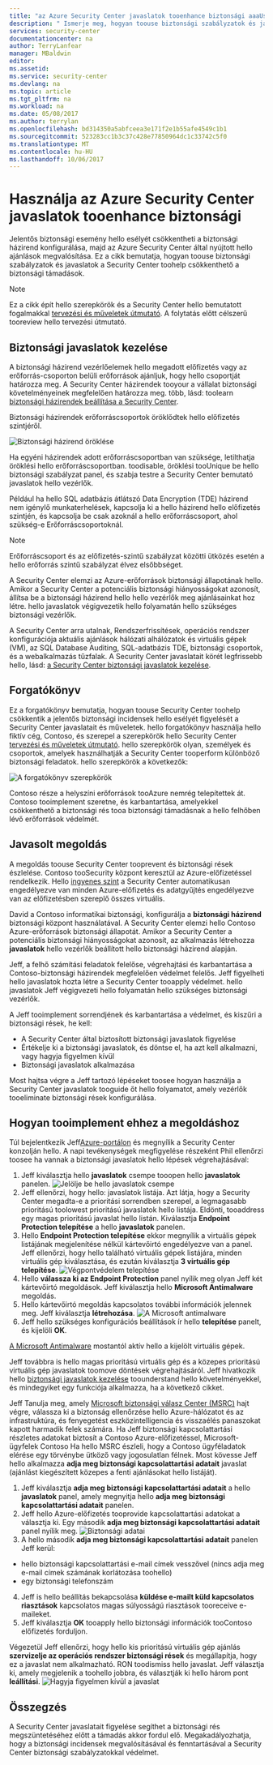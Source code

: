 ```yaml
---
title: "az Azure Security Center javaslatok tooenhance biztonsági aaaUse |} Microsoft Docs"
description: " Ismerje meg, hogyan toouse biztonsági szabályzatok és javaslatok az Azure Security Center toohelp csökkenthető a biztonsági támadások. "
services: security-center
documentationcenter: na
author: TerryLanfear
manager: MBaldwin
editor: 
ms.assetid: 
ms.service: security-center
ms.devlang: na
ms.topic: article
ms.tgt_pltfrm: na
ms.workload: na
ms.date: 05/08/2017
ms.author: terrylan
ms.openlocfilehash: bd314350a5abfceea3e171f2e1b55afe4549c1b1
ms.sourcegitcommit: 523283cc1b3c37c428e77850964dc1c33742c5f0
ms.translationtype: MT
ms.contentlocale: hu-HU
ms.lasthandoff: 10/06/2017
---
```

# <a name="use-azure-security-center-recommendations-tooenhance-security"></a>Használja az Azure Security Center javaslatok tooenhance biztonsági
Jelentős biztonsági esemény hello esélyét csökkentheti a biztonsági házirend konfigurálása, majd az Azure Security Center által nyújtott hello ajánlások megvalósítása. Ez a cikk bemutatja, hogyan toouse biztonsági szabályzatok és javaslatok a Security Center toohelp csökkenthető a biztonsági támadások.

> [!NOTE]
> Ez a cikk épít hello szerepkörök és a Security Center hello bemutatott fogalmakkal [tervezési és műveletek útmutató](security-center-planning-and-operations-guide.md). A folytatás előtt célszerű tooreview hello tervezési útmutató.
>
>

## <a name="managing-security-recommendations"></a>Biztonsági javaslatok kezelése
A biztonsági házirend vezérlőelemek hello megadott előfizetés vagy az erőforrás-csoporton belüli erőforrások ajánljuk, hogy hello csoportját határozza meg. A Security Center házirendek tooyour a vállalat biztonsági követelményeinek megfelelően határozza meg. több, lásd: toolearn [biztonsági házirendek beállítása a Security Center](security-center-policies.md).

Biztonsági házirendek erőforráscsoportok öröklődtek hello előfizetés szintjéről.

![Biztonsági házirend öröklése][1]

Ha egyéni házirendek adott erőforráscsoportban van szüksége, letilthatja öröklési hello erőforráscsoportban. toodisable, öröklési tooUnique be hello biztonsági szabályzat panel, és szabja testre a Security Center bemutató javaslatok hello vezérlők.

Például ha hello SQL adatbázis átlátszó Data Encryption (TDE) házirend nem igénylő munkaterhelések, kapcsolja ki a hello házirend hello előfizetés szintjén, és kapcsolja be csak azoknál a hello erőforráscsoport, ahol szükség-e Erőforráscsoportoknál.

> [!NOTE]
> Erőforráscsoport és az előfizetés-szintű szabályzat közötti ütközés esetén a hello erőforrás szintű szabályzat élvez elsőbbséget.
>
>

A Security Center elemzi az Azure-erőforrások biztonsági állapotának hello. Amikor a Security Center a potenciális biztonsági hiányosságokat azonosít, állítsa be a biztonsági házirend hello hello vezérlők meg ajánlásainkat hoz létre. hello javaslatok végigvezetik hello folyamatán hello szükséges biztonsági vezérlők.

A Security Center arra utalnak, Rendszerfrissítések, operációs rendszer konfigurációja aktuális ajánlások hálózati alhálózatok és virtuális gépek (VM), az SQL Database Auditing, SQL-adatbázis TDE, biztonsági csoportok, és a webalkalmazás tűzfalak. A Security Center javaslatait körét legfrissebb hello, lásd: [a Security Center biztonsági javaslatok kezelése](security-center-recommendations.md).

## <a name="scenario"></a>Forgatókönyv
Ez a forgatókönyv bemutatja, hogyan toouse Security Center toohelp csökkentik a jelentős biztonsági incidensek hello esélyét figyelését a Security Center javaslatait és műveletek. hello forgatókönyv használja hello fiktív cég, Contoso, és szerepel a szerepkörök hello Security Center [tervezési és műveletek útmutató](security-center-planning-and-operations-guide.md#security-roles-and-access-controls). hello szerepkörök olyan, személyek és csoportok, amelyek használhatják a Security Center tooperform különböző biztonsági feladatok. hello szerepkörök a következők:

![A forgatókönyv szerepkörök][2]

Contoso része a helyszíni erőforrások tooAzure nemrég telepítettek át. Contoso tooimplement szeretne, és karbantartása, amelyekkel csökkenthető a biztonsági rés tooa biztonsági támadásnak a hello felhőben lévő erőforrások védelmét.

## <a name="recommended-solution"></a>Javasolt megoldás
A megoldás toouse Security Center tooprevent és biztonsági rések észlelése. Contoso tooSecurity központ keresztül az Azure-előfizetéssel rendelkezik. Hello [ingyenes szint](security-center-pricing.md) a Security Center automatikusan engedélyezve van minden Azure-előfizetés és adatgyűjtés engedélyezve van az előfizetésben szereplő összes virtuális.

David a Contoso informatikai biztonsági, konfigurálja a **biztonsági házirend** biztonsági központ használatával. A Security Center elemzi hello Contoso Azure-erőforrások biztonsági állapotát. Amikor a Security Center a potenciális biztonsági hiányosságokat azonosít, az alkalmazás létrehozza **javaslatok** hello vezérlők beállított hello biztonsági házirend alapján.

Jeff, a felhő számítási feladatok felelőse, végrehajtási és karbantartása a Contoso-biztonsági házirendek megfelelően védelmet felelős. Jeff figyelheti hello javaslatok hozta létre a Security Center tooapply védelmet. hello javaslatok Jeff végigvezeti hello folyamatán hello szükséges biztonsági vezérlők.

A Jeff tooimplement sorrendjének és karbantartása a védelmet, és kiszűri a biztonsági rések, he kell:

- A Security Center által biztosított biztonsági javaslatok figyelése
- Értékelje ki a biztonsági javaslatok, és döntse el, ha azt kell alkalmazni, vagy hagyja figyelmen kívül
- Biztonsági javaslatok alkalmazása

Most hajtsa végre a Jeff tartozó lépéseket toosee hogyan használja a Security Center javaslatok tooguide őt hello folyamatot, amely vezérlők tooeliminate biztonsági rések konfigurálása.

## <a name="how-tooimplement-this-solution"></a>Hogyan tooimplement ehhez a megoldáshoz
Túl bejelentkezik Jeff[Azure-portálon](https://azure.microsoft.com/features/azure-portal/) és megnyílik a Security Center konzolján hello. A napi tevékenységek megfigyelése részeként Phil ellenőrzi toosee ha vannak a biztonsági javaslatok hello lépések végrehajtásával:

1. Jeff kiválasztja hello **javaslatok** csempe tooopen hello **javaslatok** panelen.
   ![Jelölje be hello javaslatok csempe][3]
2. Jeff ellenőrzi, hogy hello: javaslatok listája. Azt látja, hogy a Security Center megadta-e a prioritási sorrendben szerepel, a legmagasabb prioritású toolowest prioritású javaslatok hello listája. Eldönti, tooaddress egy magas prioritású javaslat hello listán. Kiválasztja **Endpoint Protection telepítése** a hello **javaslatok** panelen.
3. Hello **Endpoint Protection telepítése** ekkor megnyílik a virtuális gépek listájának megjelenítése nélkül kártevőirtó engedélyezve van a panel. Jeff ellenőrzi, hogy hello található virtuális gépek listájára, minden virtuális gép kiválasztása, és ezután kiválasztja **3 virtuális gép telepítése**.
   ![Végpontvédelem telepítése][4]
4. Hello **válassza ki az Endpoint Protection** panel nyílik meg olyan Jeff két kártevőirtó megoldások. Jeff kiválasztja hello **Microsoft Antimalware** megoldás.
5. Hello kártevőirtó megoldás kapcsolatos további információk jelennek meg. Jeff kiválasztja **létrehozása**.
   ![A Microsoft antimalware][5]
6. Jeff hello szükséges konfigurációs beállítások ír hello **telepítése** panelt, és kijelöli **OK**.

[A Microsoft Antimalware](../security/azure-security-antimalware.md) mostantól aktív hello a kijelölt virtuális gépek.

Jeff továbbra is hello magas prioritású virtuális gép és a közepes prioritású virtuális gép javaslatok toomove döntések végrehajtásáról. Jeff hivatkozik hello [biztonsági javaslatok kezelése](security-center-recommendations.md) toounderstand hello követelményekkel, és mindegyiket egy funkciója alkalmazza, ha a következő cikket.

Jeff Tanulja meg, amely [Microsoft biztonsági válasz Center (MSRC)](../security/azure-security-response-center.md) hajt végre, válassza ki a biztonság ellenőrzése hello Azure-hálózatot és az infrastruktúra, és fenyegetést eszközintelligencia és visszaélés panaszokat kapott harmadik felek számára. Ha Jeff biztonsági kapcsolattartási részletes adatokat biztosít a Contoso Azure-előfizetéssel, Microsoft-ügyfelek Contoso Ha hello MSRC észleli, hogy a Contoso ügyféladatok elérése egy törvénybe ütköző vagy jogosulatlan félnek. Most kövesse Jeff hello alkalmazza **adja meg biztonsági kapcsolattartási adatait** javaslat (ajánlást kiegészített közepes a fenti ajánlásokat hello listáját).

1. Jeff kiválasztja **adja meg biztonsági kapcsolattartási adatait** a hello **javaslatok** panel, amely megnyitja hello **adja meg biztonsági kapcsolattartási adatait** panelen.
2. Jeff hello Azure-előfizetés tooprovide kapcsolattartási adatokat a választja ki. Egy második **adja meg biztonsági kapcsolattartási adatait** panel nyílik meg.
   ![Biztonsági adatai][6]
3. A hello második **adja meg biztonsági kapcsolattartási adatait** panelen Jeff kerül:

  - hello biztonsági kapcsolattartási e-mail címek vesszővel (nincs adja meg e-mail címek számának korlátozása toohello)
  - egy biztonsági telefonszám

4. Jeff is hello beállítás bekapcsolása **küldése e-mailt küld kapcsolatos riasztások** kapcsolatos magas súlyosságú riasztások tooreceive e-maileket.
5. Jeff kiválasztja **OK** tooapply hello biztonsági információk tooContoso előfizetés forduljon.

Végezetül Jeff ellenőrzi, hogy hello kis prioritású virtuális gép ajánlás **szervizelje az operációs rendszer biztonsági rések** és megállapítja, hogy ez a javaslat nem alkalmazható. RON toodismiss hello javaslat. Jeff választja ki, amely megjelenik a toohello jobbra, és választják ki hello három pont **leállítási**.
   ![Hagyja figyelmen kívül a javaslat][7]

## <a name="conclusion"></a>Összegzés
A Security Center javaslatait figyelése segíthet a biztonsági rés megszüntetéséhez előtt a támadás akkor fordul elő. Megakadályozhatja, hogy a biztonsági incidensek megvalósításával és fenntartásával a Security Center biztonsági szabályzatokkal védelmet.

<!--Image references-->
[1]: ./media/security-center-using-recommendations/security-center-policy-inheritance.png
[2]: ./media/security-center-using-recommendations/scenario-roles.png
[3]: ./media/security-center-using-recommendations/select-recommendations-tile.png
[4]: ./media/security-center-using-recommendations/install-endpoint-protection.png
[5]:./media/security-center-using-recommendations/microsoft-antimalware.png
[6]: ./media/security-center-using-recommendations/provide-security-contact-details.png
[7]: ./media/security-center-using-recommendations/dismiss-recommendation.png
